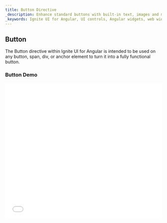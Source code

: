 ```yaml
---
title: Button Directive
_description: Enhance standard buttons with built-in text, images and more features through Ignite UI for Angular Buttons control.
_keywords: Ignite UI for Angular, UI controls, Angular widgets, web widgets, UI widgets, Angular, Native Angular Components Suite, Native Angular Controls, Native Angular Components Library, Angular Buttons components, Angular Buttons controls
---
```


## Button

The Button directive within Ignite UI for Angular is intended to be used on any button, span, div, or anchor element to turn it into a fully functional button. 

### Button Demo

<div class="sample-container" style="height: 436px">
    <iframe id="buttons-sample-iframe" seamless width="100%" height="100%" frameborder="0" src="{environment:demosBaseUrl}/data-entries/buttons-sample-1" onload="onSampleIframeContentLoaded(this);">
</div>
<div>
<button data-localize="stackblitz" disabled class="stackblitz-btn" data-iframe-id="buttons-sample-iframe" data-demos-base-url="{environment:demosBaseUrl}">view on stackblitz</button>
</div>
<div class="divider--half"></div>

### Dependencies

The Button Directive is exported as an `NgModule`, thus all you need to do in your application is to import the [`IgxButtonModule`]({environment:angularApiUrl}/classes/igxbuttonmodule.html) inside your `AppModule`:

```typescript
// app.module.ts

import { IgxButtonModule } from 'igniteui-angular';

@NgModule({
    imports: [
        ...
        IgxButtonModule,
        ...
    ]
})
export class AppModule {}
```

### Usage

Setting a simple [`igxButton`]({environment:angularApiUrl}/classes/igxbuttondirective.html). Note that if you do not choose a type, by default it will be set to `flat`.

```html
<button igxButton="flat">Flat</button>
```

Result:
<div class="sample-container" style="height: 48px">
    <iframe seamless width="100%" height="100%" frameborder="0" src="{environment:demosBaseUrl}/data-entries/buttons-sample-2">
</div>

You can add a Ripple effect. And also set its color `igxRipple="blue"`.

```html
<button igxButton="flat" igxRipple>Flat</button>
```

Default ripple color. Custom ripple color:
<div class="sample-container" style="height: 48px">
    <iframe seamless width="100%" height="100%" frameborder="0" src="{environment:demosBaseUrl}/data-entries/buttons-sample-3">
</div>

Using [`igxButton`]({environment:angularApiUrl}/classes/igxbuttondirective.html) to turn a `span` element into a Ignite UI for Angular styled button.

```html
<span igxButton="raised" igxButtonColor="yellow" igxButtonBackground="#000" igxRipple="yellow">Click me</span>
```

The span now looks like:
<div class="sample-container" style="height: 54px">
    <iframe seamless width="100%" height="100%" frameborder="0" src="{environment:demosBaseUrl}/data-entries/buttons-sample-4">
</div>

You can create a rased button.

```html
<button igxButton="raised" igxRipple="white">Raised</button>
```

<div class="sample-container" style="height: 54px">
    <iframe seamless width="100%" height="100%" frameborder="0" src="{environment:demosBaseUrl}/data-entries/buttons-sample-5">
</div>

A floating action button and use an icon to display:

```html
<button igxButton="fab" igxButtonColor="#FBB13C" igxButtonBackground="#340068" igxRipple="#FBB13C">
  <igx-icon fontSet="material">edit</igx-icon>
</button>
```
<div class="sample-container" style="height: 74px">
    <iframe seamless width="100%" height="100%" frameborder="0" src="{environment:demosBaseUrl}/data-entries/buttons-sample-6">
</div>

Or use icons as buttons:

```html
<button igxButton="icon" igxRipple igxRippleCentered="true">
  <igx-icon fontSet="material">search</igx-icon>
</button>
```
```html
<button igxButton="icon" igxRipple igxButtonColor="#E41C77" igxRippleCentered="true">
  <igx-icon fontSet="material">favorite</igx-icon>
</button>
```
Icon results:
<div class="sample-container" style="height: 54px">
    <iframe seamless width="100%" height="100%" frameborder="0" src="{environment:demosBaseUrl}/data-entries/buttons-sample-7">
</div>

<div class="divider--half"></div>

### Button Types
| Name   | Description |
|:----------|:-------------:|
| `flat` | The default button type. Transparent background and primary theme color for text. |
| `raised` | As the name implies, this button type uses subtle box-shadow. Primary theme color for background and white for text color. |
| `gradient` | Same as the raised button type. Additionally you can specify a gradient value for background color. |
| `fab` | Floating action button type. Circular with primary theme color for background and white text. |
| `icon` | This is the simplest of button types. Use it whenever you need to use an icon as button. |
| `navbar` | Same as the icon button type, albeit optimized for use with the igx-navbar component. |


### API References
<div class="divider--half"></div>

* [IgxButtonDirective]({environment:angularApiUrl}/classes/igxbuttondirective.html)
* [IgxButton Styles]({environment:sassApiUrl}/index.html#function-igx-button-theme)
* [IgxRippleDirective]({environment:angularApiUrl}/classes/igxrippledirective.html)

### Additional Resources
<div class="divider--half"></div>

Our community is active and always welcoming to new ideas.

* [Ignite UI for Angular **Forums**](https://www.infragistics.com/community/forums/f/ignite-ui-for-angular)
* [Ignite UI for Angular **GitHub**](https://github.com/IgniteUI/igniteui-angular)
